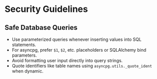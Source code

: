 # Security Guidelines

## Safe Database Queries

- Use parameterized queries whenever inserting values into SQL statements.
- For asyncpg, prefer `$1`, `$2`, etc. placeholders or SQLAlchemy bind parameters.
- Avoid formatting user input directly into query strings.
- Quote identifiers like table names using `asyncpg.utils._quote_ident` when dynamic.

